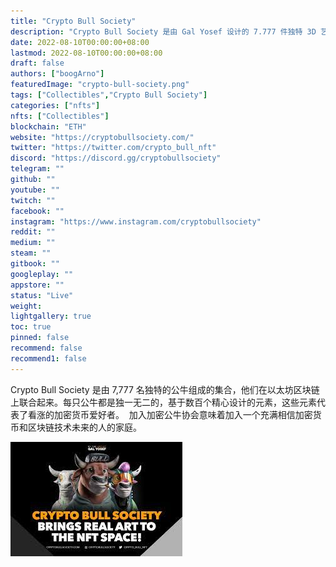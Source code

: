 ```yaml
---
title: "Crypto Bull Society"
description: "Crypto Bull Society 是由 Gal Yosef 设计的 7.777 件独特 3D 艺术作品的私人收藏。"
date: 2022-08-10T00:00:00+08:00
lastmod: 2022-08-10T00:00:00+08:00
draft: false
authors: ["boogArno"]
featuredImage: "crypto-bull-society.png"
tags: ["Collectibles","Crypto Bull Society"]
categories: ["nfts"]
nfts: ["Collectibles"]
blockchain: "ETH"
website: "https://cryptobullsociety.com/"
twitter: "https://twitter.com/crypto_bull_nft"
discord: "https://discord.gg/cryptobullsociety"
telegram: ""
github: ""
youtube: ""
twitch: ""
facebook: ""
instagram: "https://www.instagram.com/cryptobullsociety"
reddit: ""
medium: ""
steam: ""
gitbook: ""
googleplay: ""
appstore: ""
status: "Live"
weight: 
lightgallery: true
toc: true
pinned: false
recommend: false
recommend1: false
---
```

<p>Crypto Bull Society 是由 7,777 名独特的公牛组成的集合，他们在以太坊区块链上联合起来。每只公牛都是独一无二的，基于数百个精心设计的元素，这些元素代表了看涨的加密货币爱好者。 ‍ 加入加密公牛协会意味着加入一个充满相信加密货币和区块链技术未来的人的家庭。</p>

![下载](下载.jpg)
